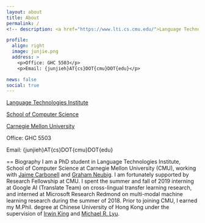 ```yaml
---
layout: about
title: About
permalink: /
<!-- description: <a href="https://www.lti.cs.cmu.edu/">Language Technologies Institute</a>, <a href="https://www.cs.cmu.edu/">School of Computer Science</a>, <a href="https://www.cmu.edu/">Carnegie Mellon University</a> -->

profile:
  align: right
  image: junjie.png
  address: >
    <p>Office: GHC 5503</p>
    <p>Email: {junjieh}AT{cs}DOT{cmu}DOT{edu}</p>

news: false
social: true
---
```


[Language Technologies Institute](https://www.lti.cs.cmu.edu/)

[School of Computer Science](https://www.cs.cmu.edu/)

[Carnegie Mellon University](https://www.cmu.edu/)

Office: GHC 5503

Email: {junjieh}AT{cs}DOT{cmu}DOT{edu}


== Biography
I am a PhD student in Language Technologies Institute, School of Computer Science at Carnegie Mellon University (CMU), working with [Jaime Carbonell](https://www.cs.cmu.edu/~jgc/) and [Graham Neubig](http://www.phontron.com/). I am fortunately supported by Research Fellowship at CMU. I spent the summer and fall of 2019 interning at Google AI (Translate Team) on cross-lingual transfer learning research, and interned at Microsoft Research Redmond on multi-modal machine learning research during the summer of 2018. Prior to joining CMU, I earned my M.Phil. degree at Chinese University of Hong Kong under the supervision of [Irwin King](https://www.cse.cuhk.edu.hk/irwin.king/home) and [Michael R. Lyu](https://www.cse.cuhk.edu.hk/lyu/).


